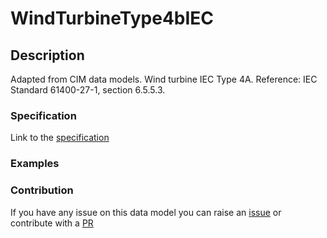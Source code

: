 # WindTurbineType4bIEC

## Description 

Adapted from CIM data models. Wind turbine IEC Type 4A.  Reference: IEC Standard 61400-27-1, section 6.5.5.3.
### Specification

Link to the [specification](https://smart-data-models.github.io/dataModel.EnergyCIM/WindTurbineType4bIEC/doc/spec.md)
### Examples
### Contribution

 If you have any issue on this data model you can raise an [issue](https://github.com/smart-data-models/dataModel.EnergyCIM/issues)  or contribute with a [PR](https://github.com/smart-data-models/dataModel.EnergyCIM/pulls)